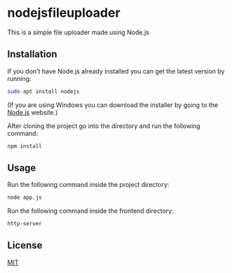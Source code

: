 # nodejsfileuploader

This is a simple file uploader made using Node.js

## Installation

If you don't have Node.js already installed you can get the latest version by running:
```bash
sudo apt install nodejs
```
(If you are using Windows you can download the installer by going to the [Node.js](https://nodejs.org/en/download/) website.)

After cloning the project go into the directory and run the following command:

```bash
npm install
```

## Usage

Run the following command inside the project directory:

```bash
node app.js
```
Run the following command inside the frontend directory:

```bash
http-server
```

## License
[MIT](https://choosealicense.com/licenses/mit/)
